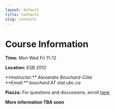 ```yaml
---
layout: default
title: Contacts
slug: contacts
---
```


Course Information
===================

**Time:** Mon Wed Fri 11-12

**Location:** ESB 2012

<address>
**Instructor:** Alexandre Bouchard-Côté<br/>
**Email:** bouchard AT stat.ubc.ca
</address>

**Piazza:** For questions and discussions, enroll [here](http://piazza.com/ubc.ca/winterterm12014/stat302)

**More information TBA soon**
